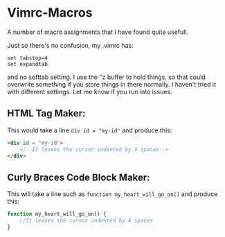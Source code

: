 # Vimrc-Macros
A number of macro assignments that I have found quite usefull.

Just so there's no confusion, my .vimrc has:
```vim
set tabstop=4
set expandtab
```
and no softtab setting.
I use the "z buffer to hold things, so that could overwrite something if you store
things in there normally.
I haven't tried it with different settings. Let me know if you run into issues.

## HTML Tag Maker:
This would take a line `div id = "my-id"` and produce this:
```html
<div id = "my-id">
    <!--It leaves the cursor indented by 4 spaces-->
</div>
```
## Curly Braces Code Block Maker:
This will take a line such as `function my_heart_will_go_on()` and produce this:
```php
function my_heart_will_go_on() {
    //It leaves the cursor indented by 4 spaces
}
```
